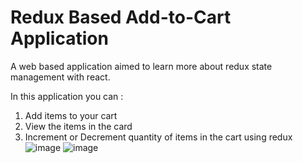# Redux Based Add-to-Cart Application


A web based application aimed to learn more about redux state management with react. 

In this application you can : 
1. Add items to your cart
2. View the items in the card
3. Increment or Decrement quantity of items in the cart using redux
 ![image](https://github.com/shrutisusan26/react-js-ecommerce/assets/56785938/4945c145-4439-405b-aec7-e71ba43c9a92)
![image](https://github.com/shrutisusan26/react-js-ecommerce/assets/56785938/36d97a56-b789-42fd-8007-13cad74d7303)
